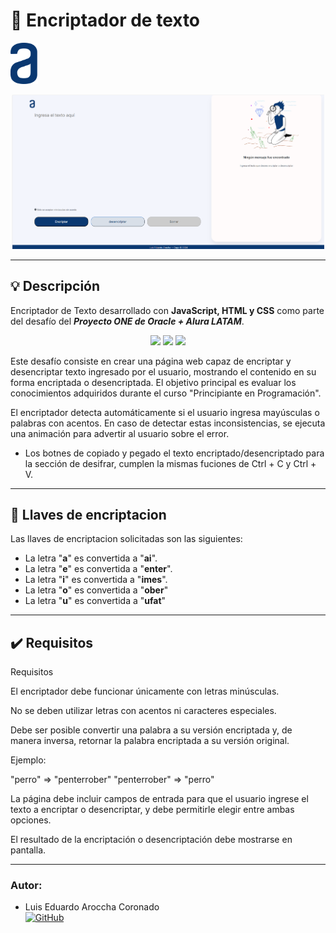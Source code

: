 

# 🔏 Encriptador de texto

<div align="left"><img src="assets/logo.svg" width="44"/></div> 
<p align="center" >
     <img width="500" heigth="300" src="assets/captura.png">
</p>

---

## 💡 Descripción

Encriptador de Texto desarrollado con **JavaScript, HTML y CSS** como parte del desafío del **_Proyecto ONE de Oracle + Alura LATAM_**.

<div align="center">
    <img src="https://img.shields.io/badge/JavaScript-5A5A5A?logo=javascript&logoColor=yelllow"/>
    <img src="https://img.shields.io/badge/HTML-5A5A5A?logo=html5" />
    <img src="https://img.shields.io/badge/CSS-5A5A5A?logo=css3&logoColor=01A3D8" />
</div>

Este desafío consiste en crear una página web capaz de encriptar y desencriptar texto ingresado por el usuario, mostrando el contenido en su forma encriptada o desencriptada. El objetivo principal es evaluar los conocimientos adquiridos durante el curso "Principiante en Programación".

El encriptador detecta automáticamente si el usuario ingresa mayúsculas o palabras con acentos. En caso de detectar estas inconsistencias, se ejecuta una animación para advertir al usuario sobre el error.

- Los botnes de copiado y pegado el texto encriptado/desencriptado para la sección de desifrar, cumplen la mismas fuciones de Ctrl + C y Ctrl + V.
---

## 🔑 Llaves de encriptacion

Las llaves de encriptacion solicitadas son las siguientes:

- La letra "**a**" es convertida a "**ai**".
- La letra "**e**" es convertida a "**enter**".
- La letra "**i**" es convertida a "**imes**".
- La letra "**o**" es convertida a "**ober**"
- La letra "**u**" es convertida a "**ufat**"

---

## ✔️ Requisitos

Requisitos

El encriptador debe funcionar únicamente con letras minúsculas.

No se deben utilizar letras con acentos ni caracteres especiales.

Debe ser posible convertir una palabra a su versión encriptada y, de manera inversa, retornar la palabra encriptada a su versión original.

Ejemplo:

"perro" => "penterrober"
"penterrober" => "perro"

La página debe incluir campos de entrada para que el usuario ingrese el texto a encriptar o desencriptar, y debe permitirle elegir entre ambas opciones.

El resultado de la encriptación o desencriptación debe mostrarse en pantalla.


---

### Autor:
- Luis Eduardo Aroccha Coronado <br>
[![GitHub](https://img.shields.io/badge/GitHub-100000?style=for-the-badge&logo=github&logoColor=white)](https://github.com/Learocha)